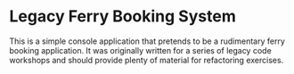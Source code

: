 # Legacy Ferry Booking System
This is a simple console application that pretends to be a rudimentary ferry booking application. It was originally written for a series of legacy code workshops and should provide plenty of material for refactoring exercises.
